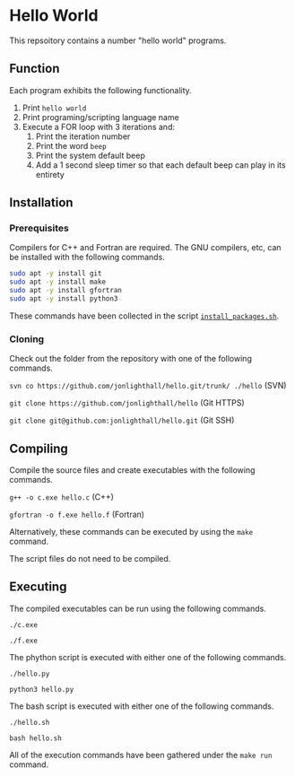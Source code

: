 # Hello World
This repsoitory contains a number "hello world" programs.

## Function
Each program exhibits the following functionality.
1. Print `hello world`
1. Print programing/scripting language name
1. Execute a FOR loop with 3 iterations and:
   1. Print the iteration number
   1. Print the word `beep`
   2. Print the system default beep 
   3. Add a 1 second sleep timer so that each default beep can play in its entirety 

## Installation

### Prerequisites

Compilers for C++ and Fortran are required.
The GNU compilers, etc, can be installed with the following commands.

```bash
sudo apt -y install git
sudo apt -y install make
sudo apt -y install gfortran
sudo apt -y install python3
```

These commands have been collected in the script [`install_packages.sh`](install_packages.sh).

### Cloning

Check out the folder from the repository with one of the following commands.

`svn co https://github.com/jonlighthall/hello.git/trunk/ ./hello` (SVN)

`git clone https://github.com/jonlighthall/hello` (Git HTTPS)

`git clone git@github.com:jonlighthall/hello.git` (Git SSH)

## Compiling
Compile the source files and create executables with the following commands.

`g++ -o c.exe hello.c` (C++)

`gfortran -o f.exe hello.f` (Fortran)

Alternatively, these commands can be executed by using the `make` command.

The script files do not need to be compiled.

## Executing
The compiled executables can be run using the following commands.
  
`./c.exe`
  
`./f.exe`

The phython script is executed with either one of the following commands.

`./hello.py`

`python3 hello.py`

The bash script is executed with either one of the following commands.

`./hello.sh`

`bash hello.sh`

All of the execution commands have been gathered under the `make run` command.
